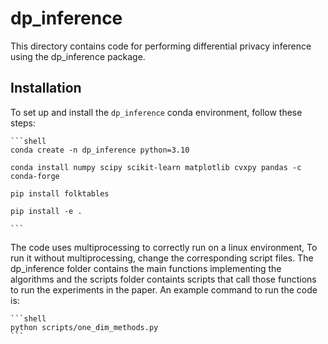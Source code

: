 # dp_inference

This directory contains code for performing differential privacy inference using the dp_inference package.

## Installation

To set up and install the `dp_inference` conda environment, follow these steps:

    ```shell
    conda create -n dp_inference python=3.10

    conda install numpy scipy scikit-learn matplotlib cvxpy pandas -c conda-forge

    pip install folktables

    pip install -e .

    ```


The code uses multiprocessing to correctly run on a linux environment, To run it without multiprocessing, change the corresponding script files. The dp_inference folder contains the main functions implementing the algorithms and the scripts folder containts scripts that call those functions to run the experiments in the paper. An example command to run the code is:

    ```shell
    python scripts/one_dim_methods.py 
    ```
